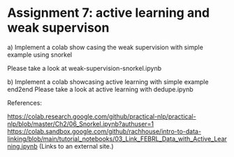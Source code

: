 # Assignment 7: active learning and weak supervison

a) Implement a colab show casing the weak supervision with simple example using snorkel

Please take a look at weak-supervision-snorkel.ipynb

 

b) Implement a colab showcasing active learning with simple example end2end
Please take a look at active learning with dedupe.ipynb

References:

https://colab.research.google.com/github/practical-nlp/practical-nlp/blob/master/Ch2/06_Snorkel.ipynb?authuser=1
https://colab.sandbox.google.com/github/rachhouse/intro-to-data-linking/blob/main/tutorial_notebooks/03_Link_FEBRL_Data_with_Active_Learning.ipynb (Links to an external site.)

